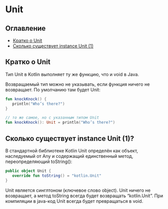 # Unit
## Оглавление
- [Кратко о Unit](#кратко-о-unit)
- [Сколько существует instance Unit (1)](#сколько-существует-instance-unit-1)
## Кратко о Unit
Тип Unit в Kotlin выполняет ту же функцию, что и void в Java.

Возвращаемый тип можно не указывать, если функция ничего не возвращает. По умолчанию там будет Unit:
```kotlin
fun knockKnock() {
   println("Who’s there?")
}

// то же самое, но с указанным типом Unit
fun knockKnock(): Unit = println("Who’s there?")
```
## Сколько существует instance Unit (1)?
В стандартной библиотеке Kotlin Unit определён как объект, наследуемый от Any и содержащий единственный метод,
переопределяющий toString():
```kotlin
public object Unit {
   override fun toString() = "kotlin.Unit"
}
```
Unit является синглтоном (ключевое слово object). Unit ничего не возвращает, а метод toString всегда будет возвращать
“kotlin.Unit”. При компиляции в java-код Unit всегда будет превращаться в void.
